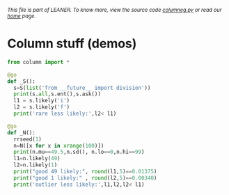 
<small>_This file is part of LEANER. To know more, view the source code [columneg.py](../src/columneg.py) or read our [home](https://github.com/ai-se/leaner) page._</small>



# Column stuff (demos)

````python
from column import *

@go
def _S():
  s=S(list('from __future__ import division'))
  print(s.all,s.ent(),s.ask())
  l1 = s.likely('i')
  l2 = s.likely('f')
  print('rare less likely:',l2< l1)

@go
def _N():
  rrseed(1)
  n=N([x for x in xrange(100)])
  print(n.mu==49.5,n.sd(), n.lo==0,n.hi==99)
  l1=n.likely(49)
  l2=n.likely(1)
  print("good 49 likely:", round(l1,5)==0.01375)
  print("good 1 likely:" , round(l2,5)==0.00340)
  print('outlier less likely:',l1,l2,l2< l1)
  

````
